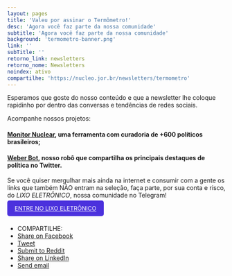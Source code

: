 ```yaml
---
layout: pages
title: 'Valeu por assinar o Termômetro!'
desc: 'Agora você faz parte da nossa comunidade'
subtitle: 'Agora você faz parte da nossa comunidade'
background: 'termometro-banner.png'
link: ''
subTitle: ''
retorno_link: newsletters
retorno_nome: Newsletters
noindex: ativo
compartilhe: 'https://nucleo.jor.br/newsletters/termometro'
---
```


<style>
.garimpo{
  padding:10px 17px;
  background-color:#4b31dd;
  color:#fff;
  border-radius:5px;
  font-size: 0.95em;
  margin-top: 50px !important;
}

.garimpo:hover{
  background-color:#0fb872;
}

.share-buttons {
  margin: 30px auto;
}

.headline{
    font-weight: 400;
}

.feedburnerFeedBlock ul > li{
  padding-bottom: 7px !important;
  margin-left: -12px
}
</style>

Esperamos que goste do nosso conteúdo e que a newsletter lhe coloque rapidinho por dentro das conversas e tendências de redes sociais.

Acompanhe nossos projetos: 

#### [Monitor Nuclear](http://link.nucleo.jor.br/pwyG), uma ferramenta com curadoria de +600 políticos brasileiros;

#### [Weber Bot](http://link.nucleo.jor.br/Xwo5), nosso robô que compartilha os principais destaques de política no Twitter.

Se você quiser mergulhar mais ainda na internet e consumir com a gente os links que também NÃO entram na seleção, faça parte, por sua conta e risco, do *LIXO ELETRÔNICO*, nossa comunidade no Telegram!

<a class="garimpo" href="http://link.nucleo.jor.br/BwiN" target="_blank"><span>ENTRE NO LIXO ELETRÔNICO</span></a>

<ul class="share-buttons">
  <li>
    <i class="fas fa-share-alt"></i> COMPARTILHE:
  </li>
  <li><a href="https://www.facebook.com/sharer/sharer.php?u=http%3A%2F%2Flink.nucleo.jor.br%2Fswpm&quote=Fique%20de%20olho%20no%20debate%20pol%C3%ADtico%20que%20circula%20nas%20redes%20sociais%2C%20receba%20de%20gra%C3%A7a%20a%20newsletter%20Term%C3%B4metro" target="_blank" title="Share on Facebook"><i class="fab fa-facebook-square fa-lg" aria-hidden="true"></i><span class="sr-only">Share on Facebook</span></a></li>
  <li><a href="https://twitter.com/intent/tweet?source=http%3A%2F%2Flink.nucleo.jor.br%2Fswpm&text=Fique%20de%20olho%20no%20debate%20pol%C3%ADtico%20que%20circula%20nas%20redes%20sociais%2C%20receba%20de%20gra%C3%A7a%20a%20newsletter%20Term%C3%B4metro:%20http%3A%2F%2Flink.nucleo.jor.br%2Fswpm&via=nucleojor" target="_blank" title="Tweet"><i class="fab fa-twitter-square fa-lg" aria-hidden="true"></i><span class="sr-only">Tweet</span></a></li>
  <li><a href="http://www.reddit.com/submit?url=http%3A%2F%2Flink.nucleo.jor.br%2Fswpm&title=Fique%20de%20olho%20no%20debate%20pol%C3%ADtico%20que%20circula%20nas%20redes%20sociais%2C%20receba%20de%20gra%C3%A7a%20a%20newsletter%20Term%C3%B4metro" target="_blank" title="Submit to Reddit"><i class="fab fa-reddit-square fa-lg" aria-hidden="true"></i><span class="sr-only">Submit to Reddit</span></a></li>
  <li><a href="http://www.linkedin.com/shareArticle?mini=true&url=http%3A%2F%2Flink.nucleo.jor.br%2Fswpm&title=Fique%20de%20olho%20no%20debate%20pol%C3%ADtico%20que%20circula%20nas%20redes%20sociais%2C%20receba%20de%20gra%C3%A7a%20a%20newsletter%20Term%C3%B4metro&summary=Fique%20de%20olho%20no%20debate%20pol%C3%ADtico%20que%20circula%20nas%20redes%20sociais%2C%20receba%20de%20gra%C3%A7a%20a%20newsletter%20Term%C3%B4metro&source=http%3A%2F%2Flink.nucleo.jor.br%2Fswpm" target="_blank" title="Share on LinkedIn"><i class="fab fa-linkedin fa-lg" aria-hidden="true"></i><span class="sr-only">Share on LinkedIn</span></a></li>
  <li><a href="mailto:?subject=Fique%20de%20olho%20no%20debate%20pol%C3%ADtico%20que%20circula%20nas%20redes%20sociais%2C%20receba%20de%20gra%C3%A7a%20a%20newsletter%20Term%C3%B4metro&body=Fique%20de%20olho%20no%20debate%20pol%C3%ADtico%20que%20circula%20nas%20redes%20sociais%2C%20receba%20de%20gra%C3%A7a%20a%20newsletter%20Term%C3%B4metro:%20http%3A%2F%2Flink.nucleo.jor.br%2Fswpm" target="_blank" title="Send email"><i class="fas fa-envelope-square fa-lg" aria-hidden="true"></i><span class="sr-only">Send email</span></a></li>
</ul>
<!--
---

#### Últimas edições

<script src="http://feeds.feedburner.com/garimpo-campaignsrss?format=sigpro" type="text/javascript" ></script><noscript><p>Subscribe to RSS headline updates from: <a href="http://feeds.feedburner.com/garimpo-campaignsrss"></a><br/>Powered by FeedBurner</p> </noscript>

-->

---

<small>O uso de seus dados é regido pelo nossa [política de privacidade]({{ site.baseurl }}/privacidade).</small>

<small>Veja abaixo os principais pontos cobertos por essa política:</small>

* <small>Caso você escolha assinar nossa newsletter, seu email será usado somente para comunicação enviada pelo Science Pulse ou pelo Volt Data Lab;</small>

* <small>Nós não venderemos seu endereço de email para ninguém, mas reservamos o direito de compartilhá-lo com certos parceiros de nossa confiança;</small>

* <small>Não enviaremos, de forma nenhuma, spam ou conteúdo nocivo para você;</small>

* <small>Por questões estratégicas, podemos integrar seu email a outras newsletters do Volt Data Lab. Você será avisado disso;</small>

* <small>Fazemos um compromisso de tratar sua informação com zelo.</small>
